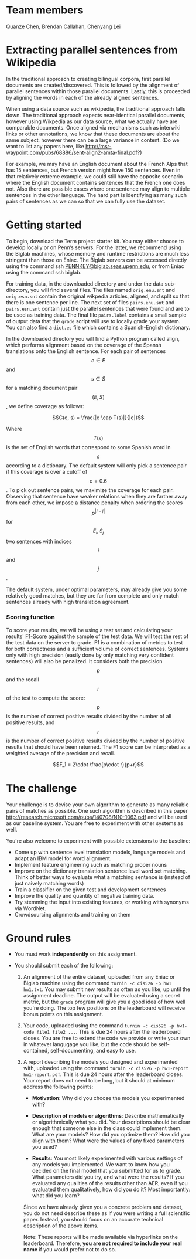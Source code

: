 # Team members
Quanze Chen, Brendan Callahan, Chenyang Lei

# Extracting parallel sentences from Wikipedia
In the traditional approach to creating bilingual corpora, first parallel documents are created/discovered. This is followed by the alignment of parallel sentences within those parallel documents. Lastly, this is proceeded by aligning the words in each of the already aligned sentences.

When using a data source such as wikipedia, the traditional approach falls down. The traditional approach expects near-identical parallel documents, however using Wikpedia as our data source, what we actually have are comparable documents. Once aligned via mechanisms such as interwiki links or other annotations, we know that these documents are about the same subject, however there can be a large variance in content. (Do we want to list any papers here, like http://msr-waypoint.com/pubs/68886/sent-align2-amta-final.pdf?)

For example, we may have an English document about the French Alps that has 15 sentences, but French version might have 150 sentences. Even in that relatively extreme example, we could still have the opposite scenario where the English document contains sentences that the French one does not. Also there are possible cases where one sentence may align to multiple sentences in the other language. The hard part is identifying as many such pairs of sentences as we can so that we can fully use the dataset.

# Getting started

To begin, download the Term project starter kit. You may either choose to develop locally or on Penn’s servers. For the latter, we recommend using the Biglab machines, whose memory and runtime restrictions are much less stringent than those on Eniac. The Biglab servers can be accessed directly using the command ssh PENNKEY@biglab.seas.upenn.edu, or from Eniac using the command ssh biglab.

For training data, in the downloaded directory and under the data sub-directory, you will find several files. The files named `orig.enu.snt` and `orig.esn.snt` contain the original wikpedia articles, aligned, and split so that there is one sentence per line. The next set of files `pairs.enu.snt` and `pairs.esn.snt` contain just the parallel sentences that were found and are to be used as training data. The final file `pairs.label` contains a small sample of output data that the `grade` script will use to locally grade your system. You can also find a `dict.es` file which contains a Spanish-English dictionary.

In the downloaded directory you will find a Python program called align, which performs alignment based on the coverage of the Spansh translations onto the English sentence. For each pair of sentences $$e \in E$$ and $$s \in S$$ for a matching document pair $$(E, S)$$, we define coverage as follows:

<center>
$$C(e, s) = \frac{|e \cap T(s)|}{|e|}$$
</center>

Where $$T(s)$$ is the set of English words that correspond to some Spanish word in $$s$$ according to a dictionary. The default system will only pick a sentence pair if this coverage is over a cutoff of $$c = 0.6$$. To pick out sentence pairs, we maximize the coverage for each pair. Observing that sentence have weaker relations when they are farther away from each other, we impose a distance penalty when ordering the scores $$p^{|i - j|}$$ for $$E_i, S_j$$ two sentences with indices $$i$$ and $$j$$.

The default system, under optimal parameters, may already give you some relatively good matches, but they are far from complete and only match sentences already with high translation agreement.
    

### Scoring function
To score your results, we will be using a test set and calculating your results' [F1-Score](http://en.wikipedia.org/wiki/F1_score) against the sample of the test data. We will test the rest of the test data on the server to grade.
F1 is a combination of metrics to test for both correctness and a sufficient volume of correct sentences. Systems only with high precision (easily done by only matching very confident sentences) will also be penalized. It considers both the precision $$p$$ and the recall $$r$$ of the test to compute the score: $$p$$ is the number of correct positive results divided by the number of all positive results, and $$r$$ is the number of correct positive results divided by the number of positive results that should have been returned. The F1 score can be interpreted as a weighted average of the precision and recall.

<center>
$$F_1 = 2\cdot \frac{p\cdot r}{p+r}$$
</center>

# The challenge
Your challenge is to devise your own algorithm to generate as many reliable pairs of matches as possible. One such algorithm is described in this paper http://research.microsoft.com/pubs/140708/N10-1063.pdf and will be used as our baseline system. You are free to experiment with other systems as well.

You're also welcome to experiment with possible extensions to the baseline:

- Come up with sentence level translation models, language models and adapt an IBM model for word alignment.
- Implement feature engineering such as matching proper nouns
- Improve on the dictionary translation sentence level word set matching. Think of better ways to evaluate what a matching sentence is (instead of just naively matching words)
- Train a classifier on the given test and development sentences
- Improve the quality and quantity of negative training data.
- Try stemming the input into existing features, or working with synonyms via WordNet.
- Crowdsourcing alignments and training on them

# Ground rules

* You must work **independently** on this assignment.

* You should submit each of the following:

    1.  An alignment of the entire dataset, uploaded from any Eniac or Biglab machine
        using the command `turnin -c cis526 -p hw1 hw1.txt`.
        You may submit new results as often as you like, up until the assignment deadline.
        The output will be evaluated using a secret metric,
        but the `grade` program will give you a good idea of how well you're doing.
        The top few positions on the leaderboard will receive bonus points on this assignment.

    2.  Your code, uploaded using the command `turnin -c cis526 -p hw1-code file1 file2 ...`.
        This is due 24 hours after the leaderboard closes.
        You are free to extend the code we provide or write your own in whatever
        langugage you like, but the code should be self-contained, 
        self-documenting, and easy to use.

    3.  A report describing the models you designed and experimented with, uploaded
        using the command `turnin -c cis526 -p hw1-report hw1-report.pdf`. This is
        due 24 hours after the leaderboard closes. Your report does not need to be
        long, but it should at minimum address the following points:

        * **Motivation**: Why did you choose the models you experimented with?

        * **Description of models or algorithms**: Describe mathematically or algorithmically what you did.
          Your descriptions should be clear enough that someone else in the class could implement them.
          What are your models? How did you optimize them? How did you align with them?
          What were the values of any fixed parameters you used?

        * **Results**: You most likely experimented with various settings of any models you implemented.
          We want to know how you decided on the final model that you submitted for us to grade.
          What parameters did you try, and what were the results?
          If you evaluated any qualities of the results other than AER, even if
          you evaluated them qualitatively, how did you do it?
          Most importantly: what did you learn?

        Since we have already given you a concrete problem and dataset, you do not
        need describe these as if you were writing a full scientific paper. Instead,
        you should focus on an accurate technical description of the above items.

        Note: These reports will be made available via hyperlinks on the leaderboard.
        Therefore, **you are not required to include your real name** if you would prefer not
        to do so.
